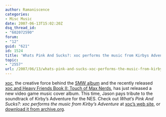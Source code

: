 ```yaml
---
author: Ramaniscence
categories:
- Misc Music
date: 2007-06-13T15:02:20Z
dsq_thread_id:
- "602072590"
forum:
- "12"
guid: "621"
id: 1524
title: 'Whats Pink And Sucks?: xoc performs the music from Kirbys Adventure'
topic:
- "2557"
url: /2007/06/13/whats-pink-and-sucks-xoc-performs-the-music-from-kirbys-adventure/
---
```


<a href="http://www.xocmusic.com/" target="_self">xoc</a>, the creative force behind the <a href="http://www.archive.org/details/xoc_SMW" target="_self">SMW album</a> and the recently released <a href="http://www.megatwerp.com/music/xoc/touch_of_max_nerds/tomn.html" target="_self">xoc and Heavy Friends Book II: Touch of Max Nerds</a>, has just released a new video game music cover album. This time, Jason pays tribute to the soundtrack of Kirby&#8217;s Adventure for the NES. Check out _What&#8217;s Pink And Sucks?: xoc performs the music from Kirby&#8217;s Adventure_ at <a href="http://www.xocmusic.com/kirby/" target="_self">xoc&#8217;s web site</a>, or <a href="http://www.archive.org/details/XocPerformsTheMusicFromKirbysAdventure" target="_self">download it from archive.org</a>.